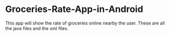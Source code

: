 # Groceries-Rate-App-in-Android
This app will show the rate of groceries online nearby the user.
These are all the java files and the xml files.
